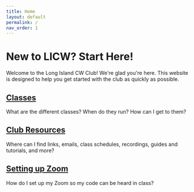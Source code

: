 ```yaml
---
title: Home
layout: default
permalink: /
nav_order: 1
---
```


# New to LICW? Start Here!

Welcome to the Long Island CW Club! We're glad you're here. This website is designed to help you get started with the club as quickly as possible.


## [Classes](/classes/index.md)

What are the different classes? When do they run? How can I get to them?


## [Club Resources](/resources.md)

Where can I find links, emails, class schedules, recordings, guides and tutorials, and more?


## [Setting up Zoom](/zoom.md)

How do I set up my Zoom so my code can be heard in class?